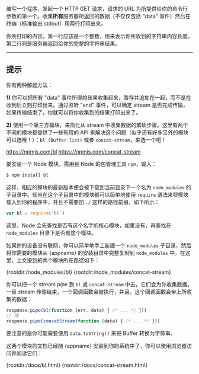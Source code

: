 编写一个程序，发起一个 HTTP GET 请求，请求的 URL 为所提供给你的命令行参数的第一个。收集**所有**服务器所返回的数据（不仅仅包括 "data" 事件）然后在终端（标准输出 stdout）用两行打印出来。

你所打印的内容，第一行应该是一个整数，用来表示你所收到的字符串内容长度，第二行则是服务器返回给你的完整的字符串结果。

----------------------------------------------------------------------
## 提示

你有两种解题方法：

**1)** 你可以把所有 "data" 事件所得的结果收集起来，暂存并追加在一起，而不是在收到后立刻打印出来。通过监听 "end" 事件，可以确定 stream 是否完成传输，如果传输结束了，你就可以将你收集到的结果打印出来了。

**2)** 使用一个第三方模块，来简化从 stream 中收集数据的繁琐步骤。这里有两个不同的模块都提供了一些有用的 API 来解决这个问题（似乎还有好多另外的模块可以选哦！）：`bl (Buffer list)` 或者 `concat-stream`，来选一个吧！

  <https://npmjs.com/bl>
  <https://npmjs.com/concat-stream>

要安装一个 Node 模块，需用到 Node 的包管理工具 `npm`，输入：

```sh
$ npm install bl
```

这样，相应的模块的最新版本便会被下载到当前目录下一个名为 `node_modules` 的子目录中。任何在这个子目录中的模块都可以简单地使用 `require` 语法来将模块载入到你的程序中，并且不需要加 `./` 这样的路径前缀，如下所示：

```js
var bl = require('bl')
```

这里，Node 会先查找是否有这个名字的核心模块，如果没有，再查找在 `node_modules` 目录下是否有这个模块。

如果你的设备没有联网，你可以简单地手工新建一个 `node_modules` 子目录，然后将你需要的模块从 {appname} 的安装目录中完整复制到 `node_modules` 中。在这里，上文提到的两个模块所在路径如下：

  {rootdir:/node_modules/bl}
  {rootdir:/node_modules/concat-stream}

你可以把一个 stream *pipe* 到 `bl` 或 `concat-stream` 中去，它们会为你收集数据。一旦 stream 传输结束，一个回调函数会被执行，并且，这个回调函数会带上所收集的数据：

```js
response.pipe(bl(function (err, data) { /* ... */ }))
// 或
response.pipe(concatStream(function (data) { /* ... */ }))
```

要注意的是你可能需要使用 `data.toString()` 来把 Buffer 转换为字符串。

这两个模块的文档已经随 {appname} 安装到你的系统中了，你可以使用浏览器访问并阅读它们：

  {rootdir:/docs/bl.html}
  {rootdir:/docs/concat-stream.html}
